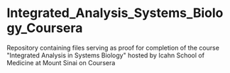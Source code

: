 # Integrated_Analysis_Systems_Biology_Coursera
Repository containing files serving as proof for completion of the course "Integrated Analysis in Systems Biology" hosted by Icahn School of Medicine at Mount Sinai on Coursera
